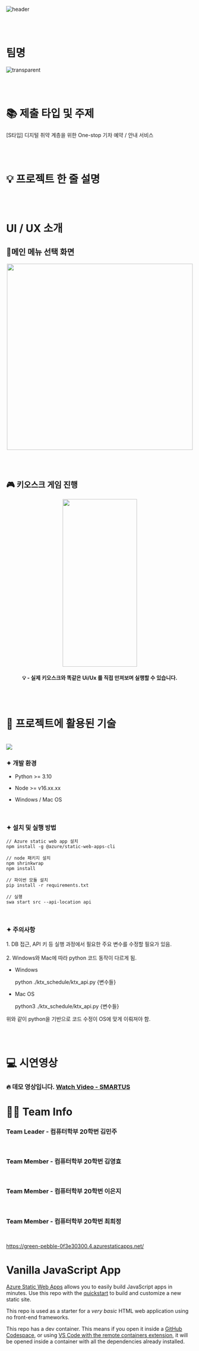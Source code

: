 ![header](https://capsule-render.vercel.app/api?type=waving&color=04509f&height=300&section=header&text=다%20행&fontSize=90&animation=fadeIn&fontAlignY=38&desc=다같이%20행복한%20기차예매%20Team%20QuarterGirit!&descAlignY=51&descAlign=62)

<br/>
<br/>

# 팀명

![transparent](https://capsule-render.vercel.app/api?type=transparent&fontColor=04509f&text=QuarterGirit&height=150&fontSize=60&desc=쿼터기릿&descAlignY=75&descAlign=60)

<br>
</br>

# 📚 제출 타입 및 주제
<p>[S타입] 디지털 취약 계층을 위한 One-stop 기차 예약 / 안내 서비스</p>
<br>
</br>

# 💡 프로젝트 한 줄 설명
<br>
</br>


# UI / UX 소개

<h2>📎메인 메뉴 선택 화면</h2>

<p align="center"><img src="./readme_img/ppt/demo_main.PNG" width="500" /></p>

<br>
</br>


<h2>🎮 키오스크 게임 진행</h2>
<p align="center"><img src="./readme_img/select.png" width="200" height="450"/></p>
<h4 align="center">💡 - 실제 키오스크와 똑같은 Ui/Ux 를 직접 만져보며 실행할 수 있습니다.</h4>

<br>
</br>


# 🔧 프로젝트에 활용된 기술

<br>
<img src="https://ibb.co/hH8bhkF"/>
</br>

<h3>✦ 개발 환경</h3>

- Python >= 3.10
  
- Node >= v16.xx.xx

- Windows / Mac OS

  
<br/>
<h3>✦ 설치 및 실행 방법</h3>

    // Azure static web app 설치
    npm install -g @azure/static-web-apps-cli

    // node 패키지 설치
    npm shrinkwrap
    npm install

    // 파이썬 모듈 설치
    pip install -r requirements.txt

    // 실행
    swa start src --api-location api
    
<br/>
<h3>✦ 주의사항</h3>
1. DB 접근, API 키 등 실행 과정에서 필요한 주요 변수를 수정할 필요가 있음.<br/><br/>
2. Windows와 Mac에 따라 python 코드 동작이 다르게 됨.<br/>


- Windows
    
    python ./ktx_schedule/ktx_api.py {변수들}


- Mac OS

    python3 ./ktx_schedule/ktx_api.py {변수들}


위와 같이 python을 기반으로 코드 수정이 OS에 맞게 이뤄져야 함.



<br>
</br>

# 💻 시연영상

### 🔥 데모 영상입니다. [Watch Video - SMARTUS](https://youtu.be/K0PAryFDTk8)

# 🙆‍♀️ Team Info
<h3> Team Leader - 컴퓨터학부 20학번 김민주 </h3>
<br/>
<h3> Team Member - 컴퓨터학부 20학번 김영효 </h3>
<br/>
<h3> Team Member - 컴퓨터학부 20학번 이은지 </h3>
<br/>
<h3> Team Member - 컴퓨터학부 20학번 최희정 </h3>
<br/>



https://green-pebble-0f3e30300.4.azurestaticapps.net/

# Vanilla JavaScript App

[Azure Static Web Apps](https://docs.microsoft.com/azure/static-web-apps/overview) allows you to easily build JavaScript apps in minutes. Use this repo with the [quickstart](https://docs.microsoft.com/azure/static-web-apps/getting-started?tabs=vanilla-javascript) to build and customize a new static site.

This repo is used as a starter for a _very basic_ HTML web application using no front-end frameworks.

This repo has a dev container. This means if you open it inside a [GitHub Codespace](https://github.com/features/codespaces), or using [VS Code with the remote containers extension](https://code.visualstudio.com/docs/remote/containers), it will be opened inside a container with all the dependencies already installed.
